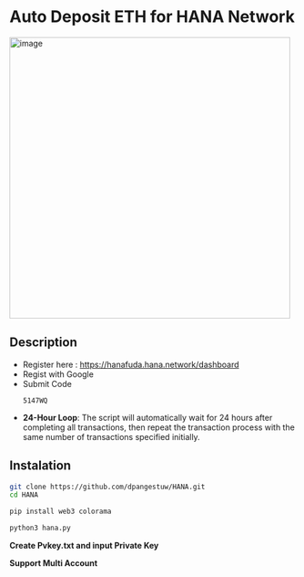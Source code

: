 # Auto Deposit ETH for HANA Network

<img width="493" alt="image" src="https://github.com/user-attachments/assets/19b899ef-aa12-4ac2-b59e-1693c2f55afd">


## Description 
- Register here : https://hanafuda.hana.network/dashboard
- Regist with Google
- Submit Code
  ```
  5147WQ
  ```
- **24-Hour Loop**: The script will automatically wait for 24 hours after completing all transactions, then repeat the transaction process with the same number of transactions specified initially.

## Instalation
```bash
git clone https://github.com/dpangestuw/HANA.git
cd HANA
```
```bash
pip install web3 colorama
```
```bash
python3 hana.py
```
**Create Pvkey.txt and input Private Key**

**Support Multi Account**
